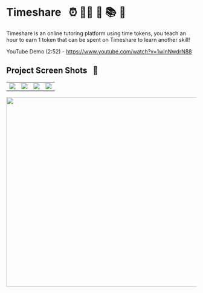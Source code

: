 

# Timeshare &nbsp; :alarm_clock: :teacher: :iphone: :books: :brain:

Timeshare is an online tutoring platform using time tokens, you teach an hour to earn 1 token that can be spent on Timeshare to learn another skill!

 YouTube Demo (2:52) - https://www.youtube.com/watch?v=1wInNwdrN88


[comment]: <> (## Project Status &nbsp; :red_circle:)


## Project Screen Shots &nbsp; :camera_flash:

<table>
  <tr>
    <td valign="top">
      <img
        src="https://user-images.githubusercontent.com/60392502/197419999-ec58a954-c2a0-434f-83cb-ee385a794ced.jpg"
      />
    </td>
    <td valign="top">
      <img
        src="https://user-images.githubusercontent.com/60392502/197420000-5be1e37c-f172-4bc2-9823-33309c0d9359.jpg"
      />
    </td>
    <td valign="top">
      <img
        src="https://user-images.githubusercontent.com/60392502/197420001-9e570433-b54e-40d2-9418-e982965d997e.jpg"
      />
    </td>
    <td valign="top">
     <img
        src="https://user-images.githubusercontent.com/60392502/197421148-ea0235ee-b000-46da-8817-7de12d9f8573.jpg"
      />
    </td>
  </tr>
  

</table>

<p align="center">
  <img src="https://user-images.githubusercontent.com/60392502/197419998-642406ae-b086-4a28-a34b-c68253f4181f.jpg" height="500" width="650" />
</p>




[comment]: <>  (## Reflection &nbsp; 	:thought_balloon:)


